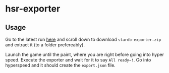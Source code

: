# hsr-exporter

## Usage

Go to the latest run [here](https://github.com/juliuskreutz/stardb-exporter/actions/workflows/build.yml) and scroll down to download `stardb-exporter.zip` and extract it (to a folder prefereably).

Launch the game until the paint, where you are right before going into hyper speed. Execute the exporter and wait for it to say `All ready~!`.
Go into hyperspeed and it should create the `export.json` file.
